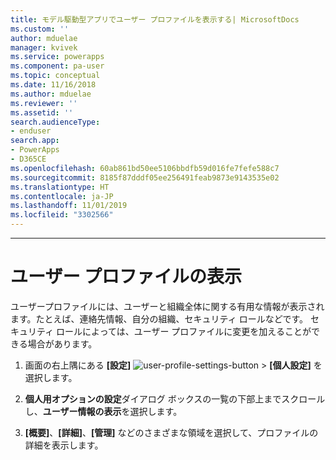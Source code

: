 ```yaml
---
title: モデル駆動型アプリでユーザー プロファイルを表示する| MicrosoftDocs
ms.custom: ''
author: mduelae
manager: kvivek
ms.service: powerapps
ms.component: pa-user
ms.topic: conceptual
ms.date: 11/16/2018
ms.author: mduelae
ms.reviewer: ''
ms.assetid: ''
search.audienceType:
- enduser
search.app:
- PowerApps
- D365CE
ms.openlocfilehash: 60ab861bd50ee5106bbdfb59d016fe7fefe588c7
ms.sourcegitcommit: 8185f87dddf05ee256491feab9873e9143535e02
ms.translationtype: HT
ms.contentlocale: ja-JP
ms.lasthandoff: 11/01/2019
ms.locfileid: "3302566"
---
```

---
# <a name="view-your-user-profile"></a>ユーザー プロファイルの表示  


ユーザープロファイルには、ユーザーと組織全体に関する有用な情報が表示されます。たとえば、連絡先情報、自分の組織、セキュリティ ロールなどです。 セキュリティ ロールによっては、ユーザー プロファイルに変更を加えることができる場合があります。  
  
1. 画面の右上隅にある **[設定]** ![user-profile-settings-button](media/user-profile-settings-button.gif) > **[個人設定]** を選択します。  
 
2. **個人用オプションの設定**ダイアログ ボックスの一覧の下部上までスクロールし、**ユーザー情報の表示**を選択します。  
  
3. **[概要]**、**[詳細]**、**[管理]** などのさまざまな領域を選択して、プロファイルの詳細を表示します。 
  
